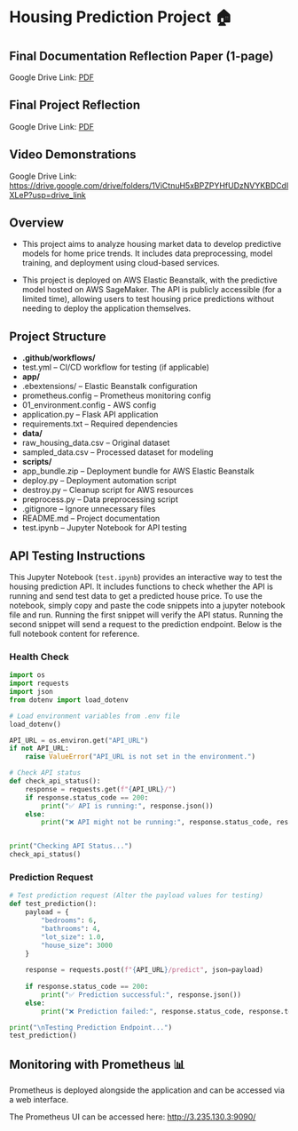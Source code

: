 # Housing Prediction Project 🏠

## Final Documentation Reflection Paper (1-page)
Google Drive Link: [PDF](https://drive.google.com/file/d/1eAvfH_inHBoWLcpYsWVdqo4GPEsJd9h6/view?usp=sharing)

## Final Project Reflection
Google Drive Link: [PDF](https://drive.google.com/file/d/1KAadpWYIohdyWb7d9VmmMN-TcwMzEYJS/view?usp=sharing) 

## Video Demonstrations
Google Drive Link: https://drive.google.com/drive/folders/1ViCtnuH5xBPZPYHfUDzNVYKBDCdlXLeP?usp=drive_link

## Overview
- This project aims to analyze housing market data to develop predictive models for home price trends. It includes data preprocessing, model training, and deployment using cloud-based services.

- This project is deployed on AWS Elastic Beanstalk, with the predictive model hosted on AWS SageMaker. The API is publicly accessible (for a limited time), allowing users to test housing price predictions without needing to deploy the application themselves.

## Project Structure
- **.github/workflows/**
- test.yml – CI/CD workflow for testing (if applicable)
- **app/**
- .ebextensions/ – Elastic Beanstalk configuration
- prometheus.config – Prometheus monitoring config
- 01_environment.config - AWS config
- application.py – Flask API application
- requirements.txt – Required dependencies
- **data/**
- raw_housing_data.csv – Original dataset
- sampled_data.csv – Processed dataset for modeling
- **scripts/**
- app_bundle.zip – Deployment bundle for AWS Elastic Beanstalk
- deploy.py – Deployment automation script
- destroy.py – Cleanup script for AWS resources
- preprocess.py – Data preprocessing script
- .gitignore – Ignore unnecessary files
- README.md – Project documentation
- test.ipynb – Jupyter Notebook for API testing


## API Testing Instructions 
This Jupyter Notebook (`test.ipynb`) provides an interactive way to test the housing prediction API. It includes functions to check whether the API is running and send test data to get a predicted house price. To use the notebook, simply copy and paste the code snippets into a jupyter notebook file and run. Running the first snippet will verify the API status. Running the second snippet will send a  request to the prediction endpoint. Below is the full notebook content for reference.

### Health Check 
```python
import os
import requests
import json
from dotenv import load_dotenv

# Load environment variables from .env file
load_dotenv()

API_URL = os.environ.get("API_URL")
if not API_URL:
    raise ValueError("API_URL is not set in the environment.")

# Check API status
def check_api_status():
    response = requests.get(f"{API_URL}/")
    if response.status_code == 200:
        print("✅ API is running:", response.json())
    else:
        print("❌ API might not be running:", response.status_code, response.text)


print("Checking API Status...")
check_api_status()
```

### Prediction Request 
```python
# Test prediction request (Alter the payload values for testing)
def test_prediction():
    payload = {
        "bedrooms": 6,
        "bathrooms": 4,
        "lot_size": 1.0,
        "house_size": 3000
    }
    
    response = requests.post(f"{API_URL}/predict", json=payload)
    
    if response.status_code == 200:
        print("✅ Prediction successful:", response.json())
    else:
        print("❌ Prediction failed:", response.status_code, response.text)

print("\nTesting Prediction Endpoint...")
test_prediction()
```
## Monitoring with Prometheus 📊
Prometheus is deployed alongside the application and can be accessed via a web interface.

The Prometheus UI can be accessed here: http://3.235.130.3:9090/

